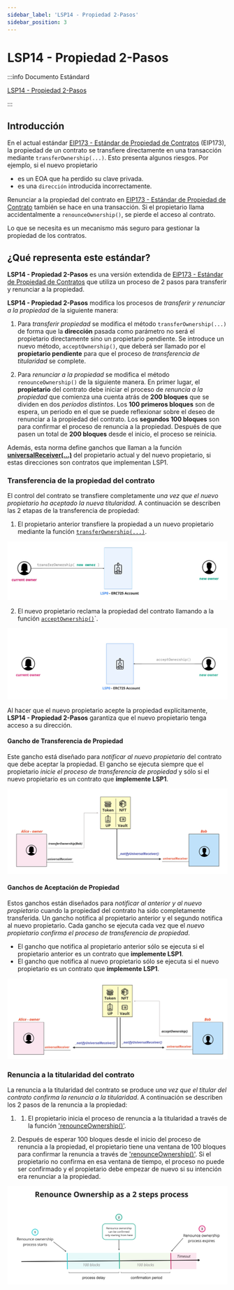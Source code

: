 ```yaml
---
sidebar_label: 'LSP14 - Propiedad 2-Pasos'
sidebar_position: 3
---
```


# LSP14 - Propiedad 2-Pasos

:::info Documento Estándard

[LSP14 - Propiedad 2-Pasos](https://github.com/lukso-network/LIPs/blob/main/LSPs/LSP-14-Ownable2Step.md)

:::

## Introducción

En el actual estándar [EIP173 - Estándar de Propiedad de Contratos](https://eips.ethereum.org/EIPS/eip-173) (EIP173), la propiedad de un contrato se transfiere directamente en una transacción mediante `transferOwnership(...)`. Esto presenta algunos riesgos. Por ejemplo, si el nuevo propietario

- es un EOA que ha perdido su clave privada.
- es una `dirección` introducida incorrectamente.

Renunciar a la propiedad del contrato en [EIP173 - Estándar de Propiedad de Contrato](https://eips.ethereum.org/EIPS/eip-173) también se hace en una transacción. Si el propietario llama accidentalmente a `renounceOwnership()`, se pierde el acceso al contrato.

Lo que se necesita es un mecanismo más seguro para gestionar la propiedad de los contratos.

## ¿Qué representa este estándar?

**LSP14 - Propiedad 2-Pasos** es una versión extendida de [EIP173 - Estándar de Propiedad de Contratos](https://eips.ethereum.org/EIPS/eip-173) que utiliza un proceso de 2 pasos para transferir y renunciar a la propiedad.

**LSP14 - Propiedad 2-Pasos** modifica los procesos de _transferir y renunciar a la propiedad_ de la siguiente manera:

1. Para _transferir propiedad_ se modifica el método `transferOwnership(...)` de forma que la **dirección** pasada como parámetro no será el propietario directamente sino un propietario pendiente. Se introduce un nuevo método, `acceptOwnership()`, que deberá ser llamado por el **propietario pendiente** para que el proceso de _transferencia de titularidad_ se complete.

2. Para _renunciar a la propiedad_ se modifica el método `renounceOwnership()` de la siguiente manera. En primer lugar, el **propietario** del contrato debe iniciar el proceso de _renuncia a la propiedad_ que comienza una cuenta atrás de **200 bloques** que se dividen en dos _períodos distintos_. Los **100 primeros bloques** son de espera, un periodo en el que se puede reflexionar sobre el deseo de renunciar a la propiedad del contrato. Los **segundos 100 bloques** son para confirmar el proceso de renuncia a la propiedad. Después de que pasen un total de **200 bloques** desde el inicio, el proceso se reinicia.

Además, esta norma define ganchos que llaman a la función **[universalReceiver(...)](../smart-contracts/lsp0-erc725-account.md#universalreceiver)** del propietario actual y del nuevo propietario, si estas direcciones son contratos que implementan LSP1.

### Transferencia de la propiedad del contrato

El control del contrato se transfiere completamente _una vez que el nuevo propietario ha aceptado la nueva titularidad_. A continuación se describen las 2 etapas de la transferencia de propiedad:

1. El propietario anterior transfiere la propiedad a un nuevo propietario mediante la función [`transferOwnership(...)`](../smart-contracts/lsp14-ownable-2-step.md#transferownership).

![Transfer Ownership](/img/standards/lsp14/transfer-ownership.jpeg)

2. El nuevo propietario reclama la propiedad del contrato llamando a la función [`acceptOwnership()`](../smart-contracts/lsp14-ownable-2-step.md#acceptownership)`.

![Accept Ownership](/img/standards/lsp14/accept-ownership.jpeg)

Al hacer que el nuevo propietario acepte la propiedad explícitamente, **LSP14 - Propiedad 2-Pasos** garantiza que el nuevo propietario tenga acceso a su dirección.

#### Gancho de Transferencia de Propiedad

Este gancho está diseñado para _notificar al nuevo propietario_ del contrato que debe aceptar la propiedad.
El gancho se ejecuta siempre que el propietario _inicie el proceso de transferencia de propiedad_ y sólo si el nuevo propietario es un contrato que **implemente LSP1**.

![Transfer Ownership Notification](/img/standards/lsp14/transfer-ownership-notification.jpeg)

#### Ganchos de Aceptación de Propiedad

Estos ganchos están diseñados para _notificar al anterior y al nuevo propietario_ cuando la propiedad del contrato ha sido completamente transferida. Un gancho notifica al propietario anterior y el segundo notifica al nuevo propietario.
Cada gancho se ejecuta cada vez que el _nuevo propietario confirma el proceso de transferencia de propiedad_.

- El gancho que notifica al propietario anterior sólo se ejecuta si el propietario anterior es un contrato que **implemente LSP1**.
- El gancho que notifica al nuevo propietario sólo se ejecuta si el nuevo propietario es un contrato que **implemente LSP1**.

![Accept Ownership Notification](/img/standards/lsp14/accept-ownership-notification.jpeg)

### Renuncia a la titularidad del contrato

La renuncia a la titularidad del contrato se produce _una vez que el titular del contrato confirma la renuncia a la titularidad_. A continuación se describen los 2 pasos de la renuncia a la propiedad:

1. 1. El propietario inicia el proceso de renuncia a la titularidad a través de la función ['renounceOwnership()'](../smart-contracts/lsp14-ownable-2-step.md#renounceownership).

2. Después de esperar 100 bloques desde el inicio del proceso de renuncia a la propiedad, el propietario tiene una ventana de 100 bloques para confirmar la renuncia a través de ['renounceOwnership()'](../smart-contracts/lsp14-ownable-2-step.md#renounceownership). Si el propietario no confirma en esa ventana de tiempo, el proceso no puede ser confirmado y el propietario debe empezar de nuevo si su intención era renunciar a la propiedad.

![Renounce Ownership](/img/standards/lsp14/renounce-ownership.jpeg)
